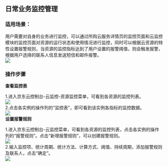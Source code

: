  ## 日常业务监控管理		
 ### 适用场景：		
 用户需要对自身的业务进行监控，可以通过所购云服务详情页的监控页面和云监控模块的监控页面对资源的运行状态和使用情况进行监控，同时可以根据云资源的特性设置报警规则，当资源的监控指标达到了用户设置的报警阈值，则会触发报警，根据用户选择的联系人信息发送短信和邮件报警。		
 ![](https://raw.githubusercontent.com/jdcloudcom/cn/edit/image/Cloud-Monitor/1.%E6%9C%80%E4%BD%B3%E5%AE%9E%E8%B7%B5.png)		
 ### 操作步骤		
 **查看监控表**		
		
 1.进入京东云控制台-云监控-资源监控菜单，可看到各资源的监控列表。		
 ![](https://raw.githubusercontent.com/jdcloudcom/cn/edit/image/Cloud-Monitor/yunziyuan/1.%E8%B5%84%E6%BA%90%E7%9B%91%E6%8E%A7.png)		
 2.点击各实例的操作列的“监控表”，即可看到该实例各指标的监控数据。		
 ![](https://raw.githubusercontent.com/jdcloudcom/cn/edit/image/Cloud-Monitor/yunziyuan/2.%E8%B5%84%E6%BA%90%E7%9B%91%E6%8E%A7.png)		
 **设置报警规则**		
		
 1.进入京东云控制台-云监控菜单，可看到各资源的监控列表，点击各实例的操作列的“报警规则”。点击“新增报警规则”，可以创建报警规则。		
 ![](https://raw.githubusercontent.com/jdcloudcom/cn/edit/image/Cloud-Monitor/yunziyuan/4.%E8%B5%84%E6%BA%90%E7%9B%91%E6%8E%A7.png)		
 2.输入监控项、统计周期、统计方法、计算方式、阈值、持续周期，添加报警规则及联系人，点击“确定”。		
 ![](https://raw.githubusercontent.com/jdcloudcom/cn/edit/image/Cloud-Monitor/yunziyuan/5.%E8%B5%84%E6%BA%90%E7%9B%91%E6%8E%A7.png)		
		
